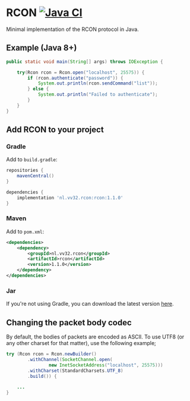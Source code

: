 # RCON [![Java CI](https://github.com/jobfeikens/rcon/actions/workflows/workflow.yml/badge.svg)](https://github.com/jobfeikens/rcon/actions/workflows/workflow.yml)

Minimal implementation of the RCON protocol in Java.

## Example (Java 8+)
```java
public static void main(String[] args) throws IOException {

    try(Rcon rcon = Rcon.open("localhost", 25575)) {
        if (rcon.authenticate("password")) {
            System.out.println(rcon.sendCommand("list"));
        } else {
            System.out.println("Failed to authenticate");
        }
    }
}
```

## Add RCON to your project

### Gradle
Add to `build.gradle`:
```gradle
repositories {
    mavenCentral()
}

dependencies {
    implementation 'nl.vv32.rcon:rcon:1.1.0'
}
```

### Maven
Add to `pom.xml`:
```xml
<dependencies>
    <dependency>
        <groupId>nl.vv32.rcon</groupId>
        <artifactId>rcon</artifactId>
        <version>1.1.0</version>
    </dependency>
</dependencies>
```

### Jar
If you're not using Gradle, you can download the latest version [here](https://github.com/jobfeikens/rcon/releases).

## Changing the packet body codec
By default, the bodies of packets are encoded as ASCII.
To use UTF8 (or any other charset for that matter), use the following example;

```java
try (Rcon rcon = Rcon.newBuilder()
        .withChannel(SocketChannel.open(
                new InetSocketAddress("localhost", 25575)))
        .withCharset(StandardCharsets.UTF_8)
        .build()) {
    
    ...
}
```
